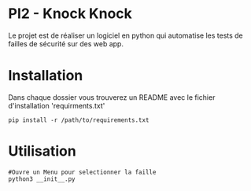 # PI2 - Knock Knock

Le projet est de réaliser un logiciel en python qui
automatise les tests de failles de sécurité sur des web app.

# Installation
Dans chaque dossier vous trouverez un README avec le fichier d'installation 'requirments.txt' <br/>
```
pip install -r /path/to/requirements.txt
```

# Utilisation
```
#Ouvre un Menu pour selectionner la faille
python3 __init__.py
```



